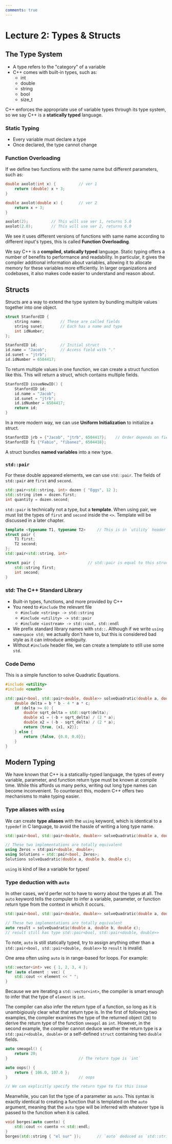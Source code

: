```yaml
---
comments: true
---
```


# Lecture 2: Types & Structs

<!-- 
???+ Agenda
    - What is C++
    - Structs bundle data together
    - Code demo
    - Improving our code 
-->

## The Type System
- A type refers to the "category" of a variable  
- C++ comes with built-in types, such as:  
    - int 
    - double 
    - string  
    - bool 
    - size_t  
    
C++ enforces the appropriate use of variable types through its type system, so we say C++ is a **statically typed** language.  

### Static Typing
- Every variable must declare a type 
- Once declared, the type cannot change

### Function Overloading
If we define two functions with the same name but different parameters, such as:  

```cpp
double axolot(int x) {          // ver 1
    return (double) x + 3;
}

double axolot(double x) {       // ver 2
    return x + 3;
}

axolot(2);          // This will use ver 1, returns 5.0
axolot(2.0);        // This will use ver 2, returns 6.0
```

We see it uses different versions of functions with same name according to different input's types, this is called **Function Overloading**.  

We say C++ is a **compiled, statically typed** language. Static typing offers a number of benefits to performance and readability. In particular, it gives the compiler additional information about variables, allowing it to allocate memory for these variables more efficiently. In larger organizations and codebases, it also makes code easier to understand and reason about.  

## Structs
Structs are a way to extend the type system by bundling multiple values together into one object.   

```cpp
struct StanfordID {
    string name;        // These are called fields
    string sunet;       // Each has a name and type
    int idNumber;
};

StanfordID id;          // Initial struct
id.name = "Jacob";      // Access field with "."
id.sunet = "jtrb";
id.idNumber = 6504417;
```

To return multiple values in one function, we can create a struct function like this. This will return a struct, which contains multiple fields.   

```cpp
StanfordID issueNewID() {
    StanfordID id;
    id.name = "Jacob";
    id.sunet = "jtrb";
    id.idNumber = 6504417;
    return id;
}
```

In a more modern way, we can use **Uniform Initialization** to initialize a struct.  

```cpp
StanfordID jrb = {"Jacob", "jtrb", 6504417};    // Order depends on field order in struct. '=' is optional
StanfordID fi {"Fabio", "fibanez", 6504418};
```

A struct bundles **named variables** into a new type.  

### `std::pair`
For these double appeared elements, we can use `std::pair`. The fields of `std::pair` are `first` and `second`.  

```cpp
std::pair<std::string, int> dozen { "Eggs", 12 };
std::string item = dozen.first;
int quantity = dozen.second;
```

`std::pair` is technically not a type, but a **template**. When using pair, we must list the types of `first` and `second` inside the `<>`. Template will be discussed in a later chapter.    

```cpp
template <typename T1, typename T2>     // This is in `utility` header file
struct pair {
    T1 first;
    T2 second;
};
std::pair<std::string, int>

struct pair {                       // std::pair is equal to this struct
    std::string first;
    int second;
}
```

### std: The C++ Standard Library
- Built-in types, functions, and more provided by C++
- You need to `#include` the relevant file  
    - `#include <string> -> std::string`
    - `#include <utility> -> std::pair`
    - `#include <iostream> -> std::cout, std::endl`
- We prefix standard library names with `std::`. Although if we write `using namespace std;` we actually don't have to, but this is considered bad style as it can introduce ambiguity.  
- Without `#include` header file, we can create a template to still use some `std`.

### Code Demo
This is a simple function to solve Quadratic Equations.  

```cpp
#include <utility>
#include <cmath>

std::pair<bool, std::pair<double, double>> solveQuadratic(double a, double b, double c) {
    double delta = b * b - 4 * a * c;
    if (delta >= 0) {
        double sqrt_delta = std::sqrt(delta);
        double x1 = (-b + sqrt_delta) / (2 * a);
        double x2 = (-b - sqrt_delta) / (2 * a);
        return {true, {x1, x2}};
    } else {
        return {false, {0.0, 0.0}};
    }
}
```

## Modern Typing
We have known that C++ is a staticalliy-typed language, the types of every variable, parameter, and function return type must be known at compile time. While this affords us many perks, writing out long type names can become inconvenient. To counteract this, modern C++ offers two mechanisms to make typing easier.  

### Type aliases with `using`
We can create **type aliases** with the `using` keyword, which is identical to a `typedef` in C language, to avoid the hassle of writing a long type name.    

```cpp
std::pair<bool, std::pair<double, double>> solveQuadratic(double a, double b, double c);

// These two implementations are totally equivalent
using Zeros = std:pair<double, double>;
using Solutions = std::pair<bool, Zeros>;
Solutions solveQuadratic(double a, double b, double c);
```

`using` is kind of like a variable for types!  

### Type deduction with `auto`
In other cases, we'd perfer not to have to worry about the types at all. The `auto` keyword tells the compuler to infer a variable, parameter, or function return type from the context in which it occurs.  

```cpp
std::pair<bool, std::pair<double, double>> solveQuadratic(double a, double b, double c);

// These two implementations are totally equivalent
auto result = solveQuadratic(double a, double b, double c);
// result still has type std::pair<bool, std::pair<double, double>>
```

To note, `auto` is still statically typed, try to assign anything other than a `std::pair<bool, std::pair<double, double>>` to `result` is invalid.  

One area often using `auto` is in range-based for loops. For example:  

```cpp
std::vector<int> vec { 1, 2, 3, 4 };
for (auto element : vec) {
    std::cout << element << " ";
}
```

Because we are iterating a `std::vector<int>`, the compiler is smart enough to infer that the type of `element` is `int`.  

The compiler can also infer the return type of a function, so long as it is unambigiously clear what that return type is. In the first of following two examples, the compiler examines the type of the returned object (`20`) to derive the return type of the function `smeagol` as `int`. However, in the second example, the compiler cannot deduce weather the return type is a `std::pair<double, double>` or a self-defined `struct` containing two `double` fields.  

```cpp
auto smeagol() {
    return 20;
}                               // The return type is `int`

auto oops() {
    return { 106.0, 107.0 };
}                               // oops

// We can explicitly specify the return type to fix this issue
```

Meanwhile, you can list the type of a parameter as `auto`. This syntax is exactly identical to creating a function that is templated on the `auto` argument, meaning that the `auto` type will be inferred with whatever type is passed to the function when it is called.  

```cpp
void borges(auto cuento) {
    std::cout << cuento << std::endl;
}
borges(std::string { "el sur" });       // `auto` deduced as `std::string`
```
